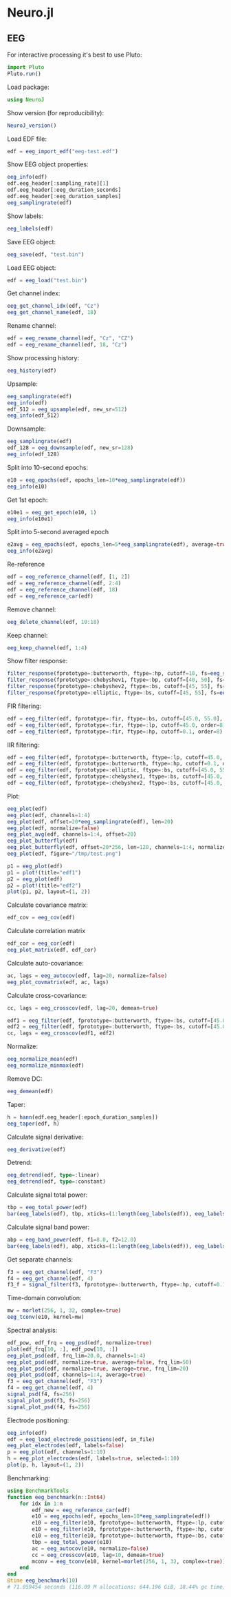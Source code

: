 # Neuro.jl

## EEG

For interactive processing it's best to use Pluto:
```julia
import Pluto
Pluto.run()
```

Load package:
```julia
using NeuroJ
```

Show version (for reproducibility):
```julia
NeuroJ_version()
```

Load EDF file:
```julia
edf = eeg_import_edf("eeg-test.edf")
```

Show EEG object properties:
```julia
eeg_info(edf)
edf.eeg_header[:sampling_rate][1]
edf.eeg_header[:eeg_duration_seconds]
edf.eeg_header[:eeg_duration_samples]
eeg_samplingrate(edf)
```

Show labels:
```julia
eeg_labels(edf)
```

Save EEG object:
```julia
eeg_save(edf, "test.bin")
```

Load EEG object:
```julia
edf = eeg_load("test.bin")
```

Get channel index:
```julia
eeg_get_channel_idx(edf, "Cz")
eeg_get_channel_name(edf, 18)
```

Rename channel:
```julia
edf = eeg_rename_channel(edf, "Cz", "CZ")
edf = eeg_rename_channel(edf, 18, "Cz")
```

Show processing history:
```julia
eeg_history(edf)
```

Upsample:
```julia
eeg_samplingrate(edf)
eeg_info(edf)
edf_512 = eeg_upsample(edf, new_sr=512)
eeg_info(edf_512)
```

Downsample:
```julia
eeg_samplingrate(edf)
edf_128 = eeg_downsample(edf, new_sr=128)
eeg_info(edf_128)
```

Split into 10-second epochs:
```julia
e10 = eeg_epochs(edf, epochs_len=10*eeg_samplingrate(edf))
eeg_info(e10)
```

Get 1st epoch:
```julia
e10e1 = eeg_get_epoch(e10, 1)
eeg_info(e10e1)
```

Split into 5-second averaged epoch
```julia
e2avg = eeg_epochs(edf, epochs_len=5*eeg_samplingrate(edf), average=true)
eeg_info(e2avg)
```

Re-reference
```julia
edf = eeg_reference_channel(edf, [1, 2])
edf = eeg_reference_channel(edf, 2:4)
edf = eeg_reference_channel(edf, 18)
edf = eeg_reference_car(edf)
```

Remove channel:
```julia
eeg_delete_channel(edf, 10:18)
```

Keep channel:
```julia
eeg_keep_channel(edf, 1:4)
```

Show filter response:
```julia
filter_response(fprototype=:butterworth, ftype=:hp, cutoff=10, fs=eeg_samplingrate(edf), order=8)
filter_response(fprototype=:chebyshev1, ftype=:bp, cutoff=[40, 50], fs=eeg_samplingrate(edf), rs=1, order=12)
filter_response(fprototype=:chebyshev2, ftype=:bs, cutoff=[45, 55], fs=eeg_samplingrate(edf), rp=10, order=4)
filter_response(fprototype=:elliptic, ftype=:bs, cutoff=[45, 55], fs=eeg_samplingrate(edf), rs=1, rp=10, order=4)
```

FIR filtering:
```julia
edf = eeg_filter(edf, fprototype=:fir, ftype=:bs, cutoff=[45.0, 55.0], order=8, window=hann(128))
edf = eeg_filter(edf, fprototype=:fir, ftype=:lp, cutoff=45.0, order=8)
edf = eeg_filter(edf, fprototype=:fir, ftype=:hp, cutoff=0.1, order=8)
```

IIR filtering:
```julia
edf = eeg_filter(edf, fprototype=:butterworth, ftype=:lp, cutoff=45.0, order=8)
edf = eeg_filter(edf, fprototype=:butterworth, ftype=:hp, cutoff=0.1, order=8)
edf = eeg_filter(edf, fprototype=:elliptic, ftype=:bs, cutoff=[45.0, 55.0], rs=1, rp=10, order=12)
edf = eeg_filter(edf, fprototype=:chebyshev1, ftype=:bs, cutoff=[45.0, 55.0], rs=1, order=8)
edf = eeg_filter(edf, fprototype=:chebyshev2, ftype=:bs, cutoff=[45.0, 55.0], rp=1, order=8)
```

Plot:
```julia
eeg_plot(edf)
eeg_plot(edf, channels=1:4)
eeg_plot(edf, offset=20*eeg_samplingrate(edf), len=20)
eeg_plot(edf, normalize=false)
eeg_plot_avg(edf, channels=1:4, offset=20)
eeg_plot_butterfly(edf)
eeg_plot_butterfly(edf, offset=20*256, len=120, channels=1:4, normalize=true)
eeg_plot(edf, figure="/tmp/test.png")

p1 = eeg_plot(edf)
p1 = plot!(title="edf1")
p2 = eeg_plot(edf)
p2 = plot!(title="edf2")
plot(p1, p2, layout=(1, 2))
```

Calculate covariance matrix:
```julia
edf_cov = eeg_cov(edf)
```

Calculate correlation matrix
```julia
edf_cor = eeg_cor(edf)
eeg_plot_matrix(edf, edf_cor)
```

Calculate auto-covariance:
```julia
ac, lags = eeg_autocov(edf, lag=20, normalize=false)
eeg_plot_covmatrix(edf, ac, lags)
```

Calculate cross-covariance:
```julia
cc, lags = eeg_crosscov(edf, lag=20, demean=true)

edf1 = eeg_filter(edf, fprototype=:butterworth, ftype=:bs, cutoff=[45.0, 55.0], order=8)
edf2 = eeg_filter(edf, fprototype=:butterworth, ftype=:bs, cutoff=[45.0, 55.0], order=12)
cc, lags = eeg_crosscov(edf1, edf2)
```

Normalize:
```julia
eeg_normalize_mean(edf)
eeg_normalize_minmax(edf)
```

Remove DC:
```julia
eeg_demean(edf)
```

Taper:
```julia
h = hann(edf.eeg_header[:epoch_duration_samples])
eeg_taper(edf, h)
```

Calculate signal derivative:
```julia
eeg_derivative(edf)
```

Detrend:
```julia
eeg_detrend(edf, type=:linear)
eeg_detrend(edf, type=:constant)
```

Calculate signal total power:
```julia
tbp = eeg_total_power(edf)
bar(eeg_labels(edf), tbp, xticks=(1:length(eeg_labels(edf)), eeg_labels(edf)))
```

Calculate signal band power:
```julia
abp = eeg_band_power(edf, f1=8.0, f2=12.0)
bar(eeg_labels(edf), abp, xticks=(1:length(eeg_labels(edf)), eeg_labels(edf)))
```

Get separate channels:
```julia
f3 = eeg_get_channel(edf, "F3")
f4 = eeg_get_channel(edf, 4)
f3_f = signal_filter(f3, fprototype=:butterworth, ftype=:hp, cutoff=0.1, fs=eeg_samplingrate(edf), order=8)
```

Time-domain convolution:
```julia
mw = morlet(256, 1, 32, complex=true)
eeg_tconv(e10, kernel=mw)
```

Spectral analysis:
```julia
edf_pow, edf_frq = eeg_psd(edf, normalize=true)
plot(edf_frq[10, :], edf_pow[10, :])
eeg_plot_psd(edf, frq_lim=20.0, channels=1:4)
eeg_plot_psd(edf, normalize=true, average=false, frq_lim=50)
eeg_plot_psd(edf, normalize=true, average=true, frq_lim=20)
eeg_plot_psd(edf, channels=1:4, average=true)
f3 = eeg_get_channel(edf, "F3")
f4 = eeg_get_channel(edf, 4)
signal_psd(f4, fs=256)
signal_plot_psd(f3, fs=256)
signal_plot_psd(f4, fs=256)
```

Electrode positioning:
```julia
eeg_info(edf)
edf = eeg_load_electrode_positions(edf, in_file)
eeg_plot_electrodes(edf, labels=false)
p = eeg_plot(edf, channels=1:10)
h = eeg_plot_electrodes(edf, labels=true, selected=1:10)
plot(p, h, layout=(1, 2))
```

Benchmarking:
```julia
using BenchmarkTools
function eeg_benchmark(n::Int64)
    for idx in 1:n
        edf_new = eeg_reference_car(edf)
        e10 = eeg_epochs(edf, epochs_len=10*eeg_samplingrate(edf))
        e10 = eeg_filter(e10, fprototype=:butterworth, ftype=:lp, cutoff=45.0, order=8)
        e10 = eeg_filter(e10, fprototype=:butterworth, ftype=:hp, cutoff=0.1, order=8)
        e10 = eeg_filter(e10, fprototype=:butterworth, ftype=:bs, cutoff=[45.0, 55.0], order=8)
        tbp = eeg_total_power(e10)
        ac = eeg_autocov(e10, normalize=false)
        cc = eeg_crosscov(e10, lag=10, demean=true)
        mconv = eeg_tconv(e10, kernel=morlet(256, 1, 32, complex=true))
    end
end
@time eeg_benchmark(10)
# 71.059454 seconds (116.09 M allocations: 644.196 GiB, 18.44% gc time)
```